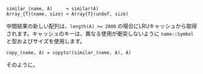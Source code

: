 ```
similar_(name, A)     ≈ similar(A)
Array_{T}(name, size) ≈ Array{T}(undef, size)
```

中間結果の新しい配列は、`length(A) >= 2000` の場合にLRUキャッシュから取得されます。キャッシュのキーは、異なる使用が衝突しないように `name::Symbol` と型およびサイズを使用します。

```
copy_(name, A) = copyto!(similar_(name, A), A)
```

そのように。
